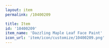 ```yaml
---
layout: item
permalink: /10400209

title: Item
id: '10400209'
item_name: 'Dazzling Maple Leaf Face Paint'
icon_url: 'item/icon/customize/10400209.png'
---
```

